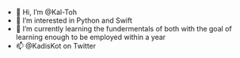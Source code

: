 - 👋 Hi, I’m @Kal-Toh
- 👀 I’m interested in Python and Swift
- 🌱 I’m currently learning the fundermentals of both with the goal of learning enough to be employed within a year
- 📫 @KadisKot on Twitter

<!---
Kal-Toh/Kal-Toh is a ✨ special ✨ repository because its `README.md` (this file) appears on your GitHub profile.
You can click the Preview link to take a look at your changes.
--->

